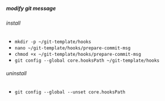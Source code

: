 ##### modify git message

###### install
- `mkdir -p ~/git-template/hooks`
- `nano ~/git-template/hooks/prepare-commit-msg`
- `chmod +x ~/git-template/hooks/prepare-commit-msg`
- `git config --global core.hooksPath ~/git-template/hooks`

###### uninstall
- `git config --global --unset core.hooksPath`